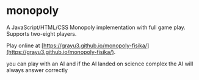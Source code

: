 # monopoly

A JavaScript/HTML/CSS Monopoly implementation with full game play. Supports two-eight players.

Play online at [https://grayu3.github.io/monopoly-fisika/](https://grayu3.github.io/monopoly-fisika/).

you can play with an AI and if the AI landed on science complex the AI will always answer correctly


